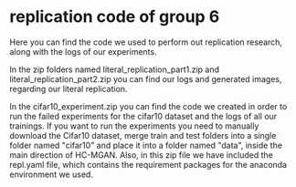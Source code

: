# replication code of group 6
Here you can find the code we used to perform out replication research, along with the logs of our experiments.

In the zip folders named literal_replication_part1.zip and literal_replication_part2.zip you can find our logs and generated images, regarding our literal replication.

In the cifar10_experiment.zip you can find the code we created in order to run the failed experiments for the cifar10 dataset and the logs of all our trainings. If you want to run the experiments you need to manually download the Cifar10 dataset, merge train and test folders into a single folder named "cifar10" and place it into a folder named "data", inside the main direction of HC-MGAN. Also, in this zip file we have included the repl.yaml file, which contains the requirement packages for the anaconda environment we used.
